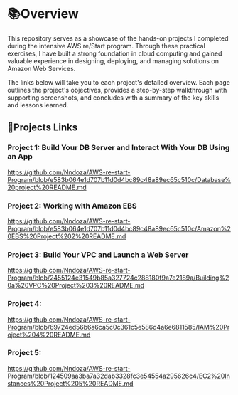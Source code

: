# 📚Overview 

This repository serves as a showcase of the hands-on projects I completed during the intensive AWS re/Start program. Through these practical exercises, I have built a strong foundation in cloud computing and gained valuable experience in designing, deploying, and managing solutions on Amazon Web Services.

The links below will take you to each project's detailed overview. Each page outlines the project's objectives, provides a step-by-step walkthrough with supporting screenshots, and concludes with a summary of the key skills and lessons learned.


## 📁Projects Links
### Project 1: Build Your DB Server and Interact With Your DB Using an App

https://github.com/Nndoza/AWS-re-start-Program/blob/e583b064e1d707b11d0d4bc89c48a89ec65c510c/Database%20project%20README.md


### Project 2: Working with Amazon EBS

https://github.com/Nndoza/AWS-re-start-Program/blob/e583b064e1d707b11d0d4bc89c48a89ec65c510c/Amazon%20EBS%20Project%202%20README.md


### Project 3: Build Your VPC and Launch a Web Server

https://github.com/Nndoza/AWS-re-start-Program/blob/2455124e31549b85a327724c288180f9a7e2189a/Building%20a%20VPC%20Project%203%20README.md

### Project 4: 

https://github.com/Nndoza/AWS-re-start-Program/blob/69724ed56b6a6ca5c0c361c5e586d4a6e6811585/IAM%20Project%204%20README.md


### Project 5: 

https://github.com/Nndoza/AWS-re-start-Program/blob/124509aa3ba7a32dab3328fc3e54554a295626c4/EC2%20Instances%20Project%205%20README.md




